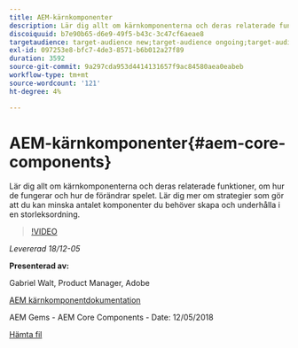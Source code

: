 ```yaml
---
title: AEM-kärnkomponenter
description: Lär dig allt om kärnkomponenterna och deras relaterade funktioner, om hur de fungerar och hur de förändrar spelet. Lär dig mer om strategier som gör att du kan minska antalet komponenter du behöver skapa och underhålla i en storleksordning.
discoiquuid: b7e90b65-d6e9-49f5-b43c-3c47cf6aeae8
targetaudience: target-audience new;target-audience ongoing;target-audience upgrader
exl-id: 097253e8-bfc7-4de3-8571-b6b012a27f89
duration: 3592
source-git-commit: 9a297cda953d4414131657f9ac84580aea0eabeb
workflow-type: tm+mt
source-wordcount: '121'
ht-degree: 4%

---
```


# AEM-kärnkomponenter{#aem-core-components}

Lär dig allt om kärnkomponenterna och deras relaterade funktioner, om hur de fungerar och hur de förändrar spelet. Lär dig mer om strategier som gör att du kan minska antalet komponenter du behöver skapa och underhålla i en storleksordning.

>[!VIDEO](https://video.tv.adobe.com/v/25674/)

*Levererad 18/12-05*

**Presenterad av:**

Gabriel Walt, Product Manager, Adobe

[AEM kärnkomponentdokumentation](https://helpx.adobe.com/se/experience-manager/core-components/user-guide.html)

AEM Gems - AEM Core Components - Date: 12/05/2018

[Hämta fil](assets/aem-gems-aem-sitescorecomponents-12052018.pdf)

